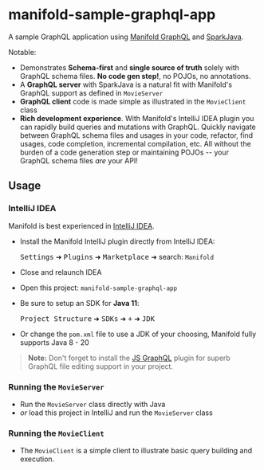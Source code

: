 # manifold-sample-graphql-app

A sample GraphQL application using [Manifold GraphQL](http://manifold.systems/docs.html#graphql) and
[SparkJava](http://sparkjava.com/).

Notable:
* Demonstrates **Schema-first** and **single source of truth** solely with GraphQL schema files. **No code gen step!**, no POJOs, no annotations.
* A **GraphQL server** with SparkJava is a natural fit with Manifold's GraphQL support as defined in `MovieServer`
* **GraphQL client** code is made simple as illustrated in the `MovieClient` class
* **Rich development experience**. With Manifold's IntelliJ IDEA plugin you can rapidly build queries and mutations with
GraphQL. Quickly navigate between GraphQL schema files and usages in your code, refactor, find usages, code completion,
incremental compilation, etc. All without the burden of a code generation step or maintaining POJOs -- your GraphQL
schema files *are* your API!

## Usage

### IntelliJ IDEA
Manifold is best experienced in [IntelliJ IDEA](https://www.jetbrains.com/idea/download/).
* Install the Manifold IntelliJ plugin directly from IntelliJ IDEA:

   <kbd>Settings</kbd> ➜ <kbd>Plugins</kbd> ➜ <kbd>Marketplace</kbd> ➜ search: `Manifold`

* Close and relaunch IDEA
* Open this project: `manifold-sample-graphql-app`
* Be sure to setup an SDK for <b>Java 11</b>:

  <kbd>Project Structure</kbd> ➜ <kbd>SDKs</kbd> ➜ <kbd>+</kbd> ➜ <kbd>JDK</kbd>
* Or change the `pom.xml` file to use a JDK of your choosing, Manifold fully supports Java 8 - 20

>**Note:** Don't forget to install the [JS GraphQL](https://plugins.jetbrains.com/plugin/8097-js-graphql) plugin
for superb GraphQL file editing support in your project. 

### Running the `MovieServer`
* Run the `MovieServer` class directly with Java
* _or_ load this project in IntelliJ and run the `MovieServer` class

### Running the `MovieClient`
* The `MovieClient` is a simple client to illustrate basic query building and execution.
